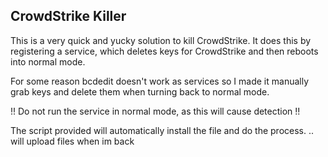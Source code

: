 ## CrowdStrike Killer

This is a very quick and yucky solution to kill CrowdStrike.
It does this by registering a service, which deletes keys for CrowdStrike and then reboots into normal mode.

For some reason bcdedit doesn't work as services so I made it manually grab keys and delete them when turning back to normal mode.

!! Do not run the service in normal mode, as this will cause detection !!

The script provided will automatically install the file and do the process.
.. will upload files when im back

